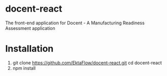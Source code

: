 # docent-react

The front-end application for Docent - A Manufacturing Readiness Assessment application

# Installation
1. git clone https://github.com/EktaFlow/docent-react.git cd docent-react
2. npm install
